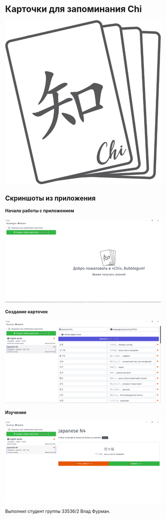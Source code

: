 # Карточки для запоминания Chi

![icon](./build/icons/icon.png)

## Скриншоты из приложения

#### Начало работы с приложением

![screen](./static/start.png)

#### Создание карточек

![screen](./static/cards.png)

#### Изучение

![screen](./static/learn.png)

Выполнил студент группы 33536/2 Влад Фурман.